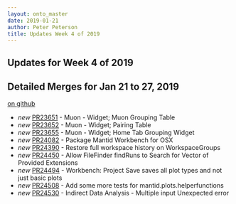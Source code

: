 ```yaml
---
layout: onto_master
date: 2019-01-21
author: Peter Peterson
title: Updates Week 4 of 2019
---
```

Updates for Week 4 of 2019
--------------------------

Detailed Merges for Jan 21 to 27, 2019
--------------------------------------
[on github](https://github.com/mantidproject/mantid/pulls?q=is%3Apr+merged%3A2019-01-22..2019-01-27)

* *new* [PR23651](https://github.com/mantidproject/mantid/pull/23651) - Muon - Widget; Muon Grouping Table
* *new* [PR23652](https://github.com/mantidproject/mantid/pull/23652) - Muon - Widget; Pairing Table
* *new* [PR23655](https://github.com/mantidproject/mantid/pull/23655) - Muon - Widget; Home Tab Grouping Widget
* *new* [PR24082](https://github.com/mantidproject/mantid/pull/24082) - Package Mantid Workbench for OSX
* *new* [PR24390](https://github.com/mantidproject/mantid/pull/24390) - Restore full workspace history on WorkspaceGroups
* *new* [PR24450](https://github.com/mantidproject/mantid/pull/24450) - Allow FileFinder findRuns to Search for Vector of Provided Extensions
* *new* [PR24494](https://github.com/mantidproject/mantid/pull/24494) - Workbench: Project Save saves all plot types and not just basic plots
* *new* [PR24508](https://github.com/mantidproject/mantid/pull/24508) - Add some more tests for mantid.plots.helperfunctions
* *new* [PR24530](https://github.com/mantidproject/mantid/pull/24530) - Indirect Data Analysis - Multiple input Unexpected error
